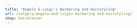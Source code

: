 ```yaml
---
title: "Angelo & Luigi's Barbering and Hairstyling"
url: /calgary/angelo-and-luigis-barbering-and-hairstyling/
shop: hairdresser
---
```

